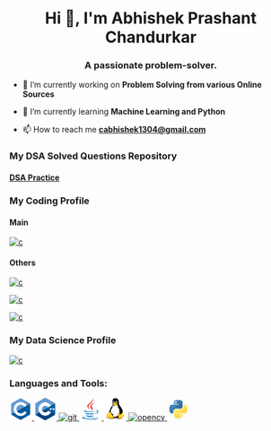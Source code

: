 <h1 align="center">Hi 👋, I'm Abhishek Prashant Chandurkar</h1>
<h3 align="center">A passionate problem-solver.</h3>

- 🔭 I’m currently working on **Problem Solving from various Online Sources**

- 🌱 I’m currently learning **Machine Learning and Python**

- 📫 How to reach me **cabhishek1304@gmail.com**

<h3 align="left">My DSA Solved Questions Repository</h3>
<h4><a href="https://github.com/Ccode104/DSA-Practice">DSA Practice</a></h4>


<h3 align="left">My Coding Profile</h3>
<h4 align="left">Main</h4>
 <a href="https://www.hackerrank.com/profile/cabhishek1304" target="_blank" rel="noreferrer"> 
<img src="https://hrcdn.net/fcore/assets/brand/logo-new-white-green-a5cb16e0ae.svg" alt="c" width="125" height="50"/></a>
<p align="left">
</p>
<h4 align="left">Others</h4>
<a href="https://www.geeksforgeeks.org/user/cabhishohfa/" target="_blank" rel="noreferrer"> 
<img src="https://img.shields.io/badge/GeeksforGeeks-gray?style=for-the-badge&logo=geeksforgeeks&logoColor=35914c" alt="c" width="125" height="50"/></a>
<p align="left">
</p>

<a href="https://codeforces.com/profile/cabhishek1304" target="_blank" rel="noreferrer"> 
<img src="https://img.shields.io/badge/Codeforces-445f9d?style=for-the-badge&logo=Codeforces&logoColor=white" alt="c" width="125" height="50"/></a>
<p align="left">
</p>

<a href="https://leetcode.com/u/cabhishek1304/" target="_blank" rel="noreferrer"> 
<img src="https://img.shields.io/badge/LeetCode-000000?style=for-the-badge&logo=LeetCode&logoColor=#d16c06" alt="c" width="125" height="50"/></a>
<p align="left">
</p>

<h3 align="left">My Data Science Profile</h3>

<a href="https://www.kaggle.com/abhishekchandurkar" target="_blank" rel="noreferrer"> 
<img src="https://img.shields.io/badge/Kaggle-035a7d?style=for-the-badge&logo=kaggle&logoColor=white" alt="c" width="125" height="50"/></a>
<p align="left">
</p>

<h3 align="left">Languages and Tools:</h3>
<p align="left"> <a href="https://www.cprogramming.com/" target="_blank" rel="noreferrer"> <img src="https://raw.githubusercontent.com/devicons/devicon/master/icons/c/c-original.svg" alt="c" width="40" height="40"/> </a> <a href="https://www.w3schools.com/cpp/" target="_blank" rel="noreferrer"> <img src="https://raw.githubusercontent.com/devicons/devicon/master/icons/cplusplus/cplusplus-original.svg" alt="cplusplus" width="40" height="40"/> </a> <a href="https://git-scm.com/" target="_blank" rel="noreferrer"> <img src="https://www.vectorlogo.zone/logos/git-scm/git-scm-icon.svg" alt="git" width="40" height="40"/> </a> <a href="https://www.java.com" target="_blank" rel="noreferrer"> <img src="https://raw.githubusercontent.com/devicons/devicon/master/icons/java/java-original.svg" alt="java" width="40" height="40"/> </a> <a href="https://www.linux.org/" target="_blank" rel="noreferrer"> <img src="https://raw.githubusercontent.com/devicons/devicon/master/icons/linux/linux-original.svg" alt="linux" width="40" height="40"/> </a> <a href="https://opencv.org/" target="_blank" rel="noreferrer"> <img src="https://www.vectorlogo.zone/logos/opencv/opencv-icon.svg" alt="opencv" width="40" height="40"/> </a> <a href="https://www.python.org" target="_blank" rel="noreferrer"> <img src="https://raw.githubusercontent.com/devicons/devicon/master/icons/python/python-original.svg" alt="python" width="40" height="40"/> </a> </p>

